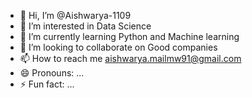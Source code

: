 - 👋 Hi, I’m @Aishwarya-1109
- 👀 I’m interested in Data Science
- 🌱 I’m currently learning Python and Machine learning
- 💞️ I’m looking to collaborate on Good companies
- 📫 How to reach me aishwarya.mailmw91@gmail.com
- 😄 Pronouns: ...
- ⚡ Fun fact: ...

<!---
Aishwarya-1109/Aishwarya-1109 is a ✨ special ✨ repository because its `README.md` (this file) appears on your GitHub profile.
You can click the Preview link to take a look at your changes.
--->
